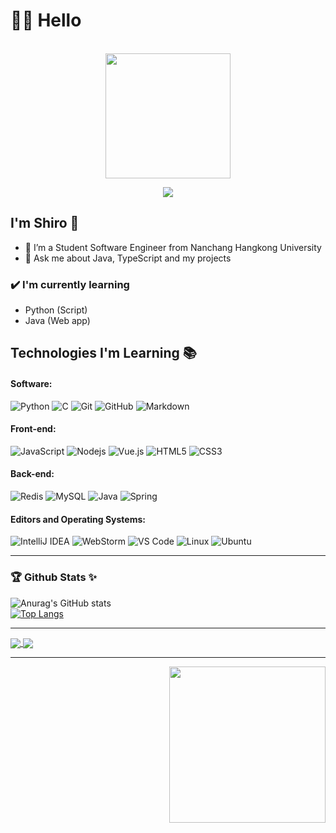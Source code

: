 # 👋🏻 Hello
<div align="center">
	<br>
	<img width="200" height="200" src="https://avatars.githubusercontent.com/u/108655694?v=4"/>
</div>
<p align="center"><img src="https://i.imgur.com/A6bWGFl.gif"/></p>

## I'm Shiro 🌻
- 🔭 I’m a Student Software Engineer from Nanchang Hangkong University
- 💬 Ask me about Java, TypeScript and my projects
### ✔️ I'm currently learning
- Python (Script)
- Java (Web app)

## Technologies I'm Learning :books:

#### Software:

![Python](http://img.shields.io/badge/-Python-3776AB?style=flat-square&logo=python&logoColor=ffff4a)
![C](https://img.shields.io/badge/-C-black?style=flat-square&logo=c)
![Git](https://img.shields.io/badge/-Git-black?style=flat-square&logo=git)
![GitHub](https://img.shields.io/badge/-GitHub-333333?style=flat&logo=github)
![Markdown](https://img.shields.io/badge/-Markdown-333333?style=flat&logo=markdown)

#### Front-end:

![JavaScript](https://img.shields.io/badge/-JavaScript-%23F7DF1C?style=flat-square&logo=javascript&logoColor=000000&color=d1b01f)
![Nodejs](https://img.shields.io/badge/-Nodejs-black?style=flat-square&logo=Node.js&logoColor=00d632)
![Vue.js](https://img.shields.io/badge/-VueJS-333333?style=flat&logo=Vue.js)
![HTML5](https://img.shields.io/badge/-HTML5-333333?style=flat&logo=HTML5)
![CSS3](https://img.shields.io/badge/-CSS3-black?style=flat-square&logo=css3)

#### Back-end:

![Redis](https://img.shields.io/badge/-Redis-DC382D?style=flat-square&logo=redis&logoColor=ffffff)
![MySQL](https://img.shields.io/badge/-MySQL-333333?style=flat&logo=mysql)
![Java](http://img.shields.io/badge/-Java-007396?style=flat-square&logo=java&logoColor=ffffff)
![Spring](http://img.shields.io/badge/-Spring-6DB33F?style=flat-square&logo=spring&logoColor=ffffff)


#### Editors and Operating Systems:

![IntelliJ IDEA](http://img.shields.io/badge/-IntelliJ%20IDEA-000000?style=flat-square&logo=intellij-idea&logoColor=ffffff)
![WebStorm](http://img.shields.io/badge/-WebStorm%20-000000?style=flat-square&logo=WebStorm&logoColor=ffffff)
![VS Code](http://img.shields.io/badge/-VS%20Code-007ACC?style=flat-square&logo=visual-studio-code&logoColor=ffffff)
![Linux](https://img.shields.io/badge/-Linux-333333?style=flat&logo=Linux&logoColor=FCC624)
![Ubuntu](https://img.shields.io/badge/-Ubuntu-black?style=flat-square&logo=ubuntu)

<hr/>

### 🏆 Github Stats ✨
![Anurag's GitHub stats](https://github-readme-stats.vercel.app/api?username=Shiro-Sagiri&count_private=true&hide_title=true&hide_border=true&show_icons=true&count_private=true&include_all_commits=true&line_height=21&bg_color=0,EC6C6C,FFD479,FFFC79,73FA79&theme=graywhite&locale=cn)<br/>
[![Top Langs](https://github-readme-stats.vercel.app/api/top-langs/?username=Shiro-Sagiri&hide_title=true&hide_border=true&count_private=true&layout=compact&bg_color=0,73FA79,73FDFF,D783FF&locale=cn&theme=graywhite)](https://github.com/anuraghazra/github-readme-stats)
<hr/>

<a href="https://github.com/Shiro-Sagiri/Shiro-Generator">
  <img align="center" src="https://github-readme-stats.vercel.app/api/pin/?username=Shiro-Sagiri&repo=Shiro-Generator" />
</a>
<a href="https://github.com/Shiro-Sagiri/Shiro-OJ">
  <img align="center" src="https://github-readme-stats.vercel.app/api/pin/?username=Shiro-Sagiri&repo=Shiro-OJ" />
</a>
<hr/>

<img align= "right" width= "250" src= "https://pa1.narvii.com/6580/8098c6e9207376889eeb0532d9f5a0723c4d73f5_hq.gif"/>

